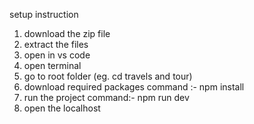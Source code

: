 setup instruction

1. download the zip file
2. extract the files
3. open in vs code
4. open terminal
5. go to root folder (eg. cd travels and tour)
6. download required packages  command :- npm install
7. run the project  command:- npm run dev
8. open the localhost 
